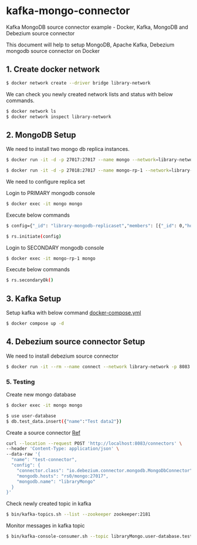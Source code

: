 # kafka-mongo-connector
Kafka MongoDB source connector example - Docker, Kafka, MongoDB and Debezium source connector

This document will help to setup MongoDB, Apache Kafka, Debezium mongodb source connector on Docker

## 1. Create docker network

```sh
$ docker network create --driver bridge library-network
```
We can check you newly created network lists and status with below commands.

```sh
$ docker network ls
$ docker network inspect library-network
```
## 2. MongoDB Setup

We need to install two mongo db replica instances.

```sh
$ docker run -it -d -p 27017:27017 --name mongo --network=library-network mongo mongod --replSet library-mongodb-replicaset
```

```sh
$ docker run -it -d -p 27018:27017 --name mongo-rp-1 --network=library-network mongo mongod --replSet library-mongodb-replicaset
```

We need to configure replica set

Login to PRIMARY mongodb console

```sh
$ docker exec -it mongo mongo
```
Execute below commands
```sh
$ config={"_id": "library-mongodb-replicaset","members": [{"_id": 0,"host": "mongo:27017"},{"_id": 1,"host": "mongo-rp-1:27017"}]}

$ rs.initiate(config)
```
Login to SECONDARY mongodb console

```sh
$ docker exec -it mongo-rp-1 mongo
```
Execute below commands
```sh
$ rs.secondaryOk()
```

## 3. Kafka Setup

Setup kafka with below command [docker-compose.yml](https://github.com/mrigankaroy/kafka-mongo-connector/blob/main/docker-compose.yml)

```sh
$ docker compose up -d
```

## 4. Debezium source connector Setup

We need to install debezium source connector

```sh
$ docker run -it --rm --name connect --network library-network -p 8083:8083 -e GROUP_ID=1 -e CONFIG_STORAGE_TOPIC=my_connect_configs -e OFFSET_STORAGE_TOPIC=my_connect_offsets -e STATUS_STORAGE_TOPIC=my_connect_statuses -e BOOTSTRAP_SERVERS=kafka:9092 --link zookeeper:zookeeper --link kafka:kafka --link postgres:postgres --link mongo:mongo debezium/connect:1.3

```

### 5. Testing

Create new mongo database

```sh
$ docker exec -it mongo mongo

$ use user-database
$ db.test_data.insert({"name":"Test data2"})
```

Create a source connector [Ref](https://debezium.io/documentation/reference/connectors/mongodb.html#mongodb-connector-properties)

```sh
curl --location --request POST 'http://localhost:8083/connectors' \
--header 'Content-Type: application/json' \
--data-raw '{
  "name": "test-connector", 
  "config": {
    "connector.class": "io.debezium.connector.mongodb.MongoDbConnector", 
    "mongodb.hosts": "rs0/mongo:27017", 
    "mongodb.name": "libraryMongo"
  }
}'
```

Check newly created topic in kafka

```sh
$ bin/kafka-topics.sh --list --zookeeper zookeeper:2181

```

Monitor messages in kafka topic

```sh
$ bin/kafka-console-consumer.sh --topic libraryMongo.user-database.test_data --from-beginning --bootstrap-server kafka:9092

```
